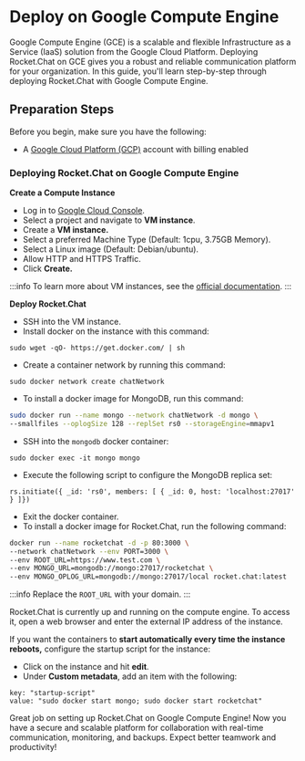 # Deploy on Google Compute Engine

Google Compute Engine (GCE) is a scalable and flexible Infrastructure as a Service (IaaS) solution from the Google Cloud Platform. Deploying Rocket.Chat on GCE gives you a robust and reliable communication platform for your organization. In this guide, you'll learn step-by-step through deploying Rocket.Chat with Google Compute Engine.

## Preparation Steps

Before you begin, make sure you have the following:

* A [Google Cloud Platform (GCP)](https://cloud.google.com/gcp) account with billing enabled

### Deploying Rocket.Chat on Google Compute Engine

**Create a Compute Instance**

* Log in to [Google Cloud Console](https://console.cloud.google.com/).
* Select a project and navigate to **VM instance**.
* Create a **VM instance.**
* Select a preferred Machine Type (Default: 1cpu, 3.75GB Memory).
* Select a Linux image (Default: Debian/ubuntu).
* Allow HTTP and HTTPS Traffic.
* Click **Create.**

:::info
To learn more about VM instances, see the [official documentation](https://cloud.google.com/compute/docs/instances/create-start-instance).
:::

**Deploy Rocket.Chat**

* SSH into the VM instance.
* Install docker on the instance with this command:

```
sudo wget -qO- https://get.docker.com/ | sh
```

* Create a container network by running this command:

```
sudo docker network create chatNetwork
```

* To install a docker image for MongoDB, run this command:

```bash
sudo docker run --name mongo --network chatNetwork -d mongo \
--smallfiles --oplogSize 128 --replSet rs0 --storageEngine=mmapv1
```

* SSH into the `mongodb` docker container:

```
sudo docker exec -it mongo mongo
```

* Execute the following script to configure the MongoDB replica set:&#x20;

```
rs.initiate({ _id: 'rs0', members: [ { _id: 0, host: 'localhost:27017' } ]})
```

* Exit the docker container.
* To install a docker image for Rocket.Chat, run the following command:

```bash
docker run --name rocketchat -d -p 80:3000 \
--network chatNetwork --env PORT=3000 \
--env ROOT_URL=https://www.test.com \
--env MONGO_URL=mongodb://mongo:27017/rocketchat \
--env MONGO_OPLOG_URL=mongodb://mongo:27017/local rocket.chat:latest
```

:::info
Replace the `ROOT_URL` with your domain.
:::

Rocket.Chat is currently up and running on the compute engine. To access it, open a web browser and enter the external IP address of the instance.

If you want the containers to **start automatically every time the instance reboots,**  configure the startup script for the instance:

* Click on the instance and hit **edit**.
* Under **Custom metadata**, add an item with the following:

```
key: "startup-script"
value: "sudo docker start mongo; sudo docker start rocketchat"
```

Great job on setting up Rocket.Chat on Google Compute Engine! Now you have a secure and scalable platform for collaboration with real-time communication, monitoring, and backups. Expect better teamwork and productivity!
